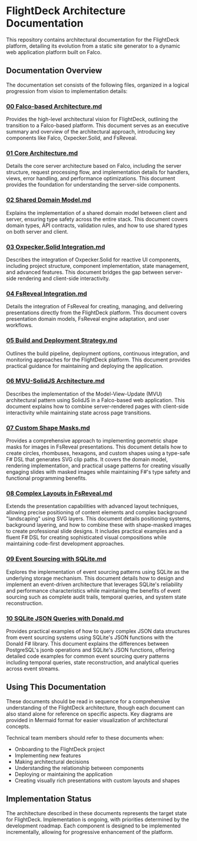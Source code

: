 # FlightDeck Architecture Documentation

This repository contains architectural documentation for the FlightDeck platform, detailing its evolution from a static site generator to a dynamic web application platform built on Falco.

## Documentation Overview

The documentation set consists of the following files, organized in a logical progression from vision to implementation details:

### [00 Falco-based Architecture.md](./00%20Falco-based%20Architecture.md)
Provides the high-level architectural vision for FlightDeck, outlining the transition to a Falco-based platform. This document serves as an executive summary and overview of the architectural approach, introducing key components like Falco, Oxpecker.Solid, and FsReveal.

### [01 Core Architecture.md](./01%20Core%20Architecture.md)
Details the core server architecture based on Falco, including the server structure, request processing flow, and implementation details for handlers, views, error handling, and performance optimizations. This document provides the foundation for understanding the server-side components.

### [02 Shared Domain Model.md](./02%20Shared%20Domain%20Model.md)
Explains the implementation of a shared domain model between client and server, ensuring type safety across the entire stack. This document covers domain types, API contracts, validation rules, and how to use shared types on both server and client.

### [03 Oxpecker.Solid Integration.md](./03%20Oxpecker.Solid%20Integration.md)
Describes the integration of Oxpecker.Solid for reactive UI components, including project structure, component implementation, state management, and advanced features. This document bridges the gap between server-side rendering and client-side interactivity.

### [04 FsReveal Integration.md](./04%20FsReveal%20Integration.md)
Details the integration of FsReveal for creating, managing, and delivering presentations directly from the FlightDeck platform. This document covers presentation domain models, FsReveal engine adaptation, and user workflows.

### [05 Build and Deployment Strategy.md](./05%20Build%20and%20Deployment%20Strategy.md)
Outlines the build pipeline, deployment options, continuous integration, and monitoring approaches for the FlightDeck platform. This document provides practical guidance for maintaining and deploying the application.

### [06 MVU-SolidJS Architecture.md](./06%20MVU-SolidJS%20Architecture.md)
Describes the implementation of the Model-View-Update (MVU) architectural pattern using SolidJS in a Falco-based web application. This document explains how to combine server-rendered pages with client-side interactivity while maintaining state across page transitions.

### [07 Custom Shape Masks.md](./07%20Custom%20Shape%20Masks.md)
Provides a comprehensive approach to implementing geometric shape masks for images in FsReveal presentations. This document details how to create circles, rhombuses, hexagons, and custom shapes using a type-safe F# DSL that generates SVG clip paths. It covers the domain model, rendering implementation, and practical usage patterns for creating visually engaging slides with masked images while maintaining F#'s type safety and functional programming benefits.

### [08 Complex Layouts in FsReveal.md](./08%20Complex%20Layouts%20in%20FsReveal.md)
Extends the presentation capabilities with advanced layout techniques, allowing precise positioning of content elements and complex background "landscaping" using SVG layers. This document details positioning systems, background layering, and how to combine these with shape-masked images to create professional slide designs. It includes practical examples and a fluent F# DSL for creating sophisticated visual compositions while maintaining code-first development approaches.

### [09 Event Sourcing with SQLite.md](./09%20Event%20Sourcing%20with%20SQLite.md)
Explores the implementation of event sourcing patterns using SQLite as the underlying storage mechanism. This document details how to design and implement an event-driven architecture that leverages SQLite's reliability and performance characteristics while maintaining the benefits of event sourcing such as complete audit trails, temporal queries, and system state reconstruction.

### [10 SQLite JSON Queries with Donald.md](./10%20SQLite%20JSON%20Queries%20with%20Donald.md)
Provides practical examples of how to query complex JSON data structures from event sourcing systems using SQLite's JSON functions with the Donald F# library. This document explains the differences between PostgreSQL's jsonb operations and SQLite's JSON functions, offering detailed code examples for common event sourcing query patterns including temporal queries, state reconstruction, and analytical queries across event streams.

## Using This Documentation

These documents should be read in sequence for a comprehensive understanding of the FlightDeck architecture, though each document can also stand alone for reference on specific aspects. Key diagrams are provided in Mermaid format for easier visualization of architectural concepts.

Technical team members should refer to these documents when:
- Onboarding to the FlightDeck project
- Implementing new features
- Making architectural decisions
- Understanding the relationship between components
- Deploying or maintaining the application
- Creating visually rich presentations with custom layouts and shapes

## Implementation Status

The architecture described in these documents represents the target state for FlightDeck. Implementation is ongoing, with priorities determined by the development roadmap. Each component is designed to be implemented incrementally, allowing for progressive enhancement of the platform.
